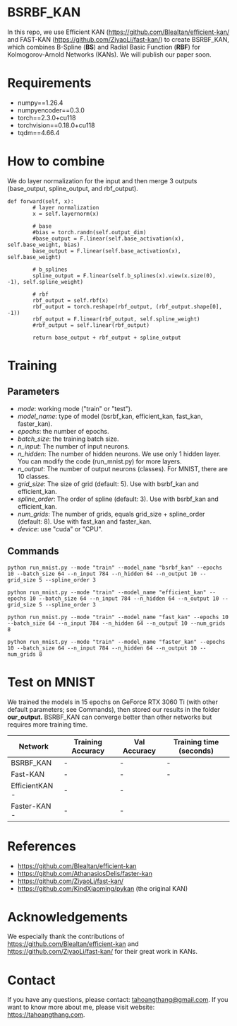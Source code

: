 # BSRBF_KAN

In this repo, we use Efficient KAN (https://github.com/Blealtan/efficient-kan/ and FAST-KAN (https://github.com/ZiyaoLi/fast-kan/) to create BSRBF_KAN, which combines B-Spline (**BS**) and Radial Basic Function (**RBF**) for Kolmogorov-Arnold Networks (KANs). We will publish our paper soon.

# Requirements 
* numpy==1.26.4
* numpyencoder==0.3.0
* torch==2.3.0+cu118
* torchvision==0.18.0+cu118
* tqdm==4.66.4
  
# How to combine
We do layer normalization for the input and then merge 3 outputs (base_output, spline_output, and rbf_output).

```
def forward(self, x):
        # layer normalization
        x = self.layernorm(x)
        
        # base
        #bias = torch.randn(self.output_dim)
        #base_output = F.linear(self.base_activation(x), self.base_weight, bias)
        base_output = F.linear(self.base_activation(x), self.base_weight)
        
        # b_splines
        spline_output = F.linear(self.b_splines(x).view(x.size(0), -1), self.spline_weight)
        
        # rbf
        rbf_output = self.rbf(x)
        rbf_output = torch.reshape(rbf_output, (rbf_output.shape[0], -1))
        rbf_output = F.linear(rbf_output, self.spline_weight)
        #rbf_output = self.linear(rbf_output)

        return base_output + rbf_output + spline_output
```
# Training

## Parameters
* *mode*: working mode ("train" or "test").
* *model_name*: type of model (bsrbf_kan, efficient_kan, fast_kan, faster_kan).
* *epochs*: the number of epochs.
* *batch_size*: the training batch size.
* *n_input*: The number of input neurons.
* *n_hidden*: The number of hidden neurons. We use only 1 hidden layer. You can modify the code (run_mnist.py) for more layers.
* *n_output*: The number of output neurons (classes). For MNIST, there are 10 classes.
* *grid_size*: The size of grid (default: 5). Use with bsrbf_kan and efficient_kan.
* *spline_order*: The order of spline (default: 3). Use with bsrbf_kan and efficient_kan.
* *num_grids*: The number of grids, equals grid_size + spline_order (default: 8). Use with fast_kan and faster_kan.
* *device*: use "cuda" or "CPU".

## Commands
```python run_mnist.py --mode "train" --model_name "bsrbf_kan" --epochs 10 --batch_size 64 --n_input 784 --n_hidden 64 --n_output 10 --grid_size 5 --spline_order 3```

```python run_mnist.py --mode "train" --model_name "efficient_kan" --epochs 10 --batch_size 64 --n_input 784 --n_hidden 64 --n_output 10 --grid_size 5 --spline_order 3```

```python run_mnist.py --mode "train" --model_name "fast_kan" --epochs 10 --batch_size 64 --n_input 784 --n_hidden 64 --n_output 10 --num_grids 8```

```python run_mnist.py --mode "train" --model_name "faster_kan" --epochs 10 --batch_size 64 --n_input 784 --n_hidden 64 --n_output 10 --num_grids 8```

# Test on MNIST
We trained the models in 15 epochs on GeForce RTX 3060 Ti (with other default parameters; see Commands), then stored our results in the folder **our_output.** BSRBF_KAN can converge better than other networks but requires more training time.

| Network  | Training Accuracy | Val Accuracy | Training time (seconds) |
| ------------- | ------------- |  ------------- | ------------- |
| BSRBF_KAN | - | - | - |
| Fast-KAN | - | - | - |
| EfficientKAN - | - | - |
| Faster-KAN - | - | - |

# References
* https://github.com/Blealtan/efficient-kan
* https://github.com/AthanasiosDelis/faster-kan
* https://github.com/ZiyaoLi/fast-kan/
* https://github.com/KindXiaoming/pykan (the original KAN)

# Acknowledgements
We especially thank the contributions of https://github.com/Blealtan/efficient-kan and https://github.com/ZiyaoLi/fast-kan/ for their great work in KANs.

# Contact
If you have any questions, please contact: tahoangthang@gmail.com. If you want to know more about me, please visit website: https://tahoangthang.com.

